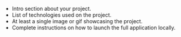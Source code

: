 - Intro section about your project.
- List of technologies used on the project.
- At least a single image or gif showcasing the project.
- Complete instructions on how to launch the full application locally.
